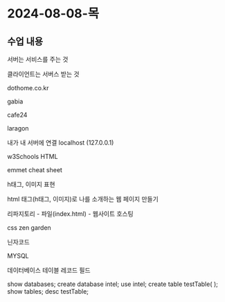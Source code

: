 # 2024-08-08-목

## 수업 내용

서버는 서비스를 주는 것

클라이언트는 서버스 받는 것

dothome.co.kr

gabia

cafe24

laragon

내가 내 서버에 연결 localhost (127.0.0.1)

w3Schools HTML

emmet cheat sheet

h태그, 이미지 표현

html 태그(h태그, 이미지)로 나를 소개하는 웹 페이지 만들기

리파지토리 - 파일(index.html) - 웹사이트 호스팅

css zen garden

닌자코드

MYSQL

데이터베이스 테이블 레코드 필드

show databases;
create database intel;
use intel;
create table testTable(
);
show tables;
desc testTable;
